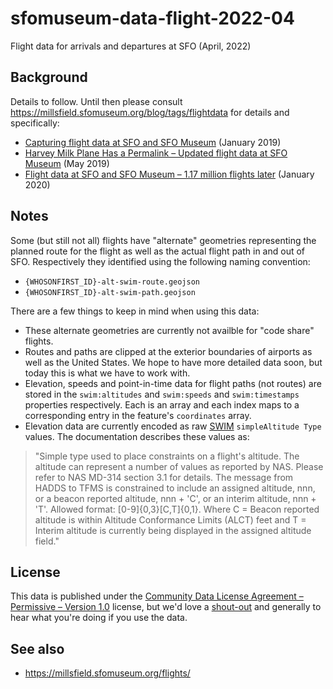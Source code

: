 # sfomuseum-data-flight-2022-04

Flight data for arrivals and departures at SFO (April, 2022)

## Background

Details to follow. Until then please consult https://millsfield.sfomuseum.org/blog/tags/flightdata for details and specifically:

* [Capturing flight data at SFO and SFO Museum](https://millsfield.sfomuseum.org/blog/2019/01/18/flights/) (January 2019)
* [Harvey Milk Plane Has a Permalink – Updated flight data at SFO Museum](https://millsfield.sfomuseum.org/blog/2019/05/17/flights/) (May 2019)
* [Flight data at SFO and SFO Museum – 1.17 million flights later](https://millsfield.sfomuseum.org/blog/2020/01/24/flightdata/) (January 2020)

## Notes

Some (but still not all) flights have "alternate" geometries representing the planned route for the flight as well as the actual flight path in and out of SFO. Respectively they identified using the following naming convention:

* `{WHOSONFIRST_ID}-alt-swim-route.geojson`
* `{WHOSONFIRST_ID}-alt-swim-path.geojson`

There are a few things to keep in mind when using this data:

* These alternate geometries are currently not availble for "code share" flights.
* Routes and paths are clipped at the exterior boundaries of airports as well as the United States. We hope to have more detailed data soon, but today this is what we have to work with.
* Elevation, speeds and point-in-time data for flight paths (not routes) are stored in the `swim:altitudes` and `swim:speeds` and `swim:timestamps` properties respectively. Each is an array and each index maps to a corresponding entry in the feature's `coordinates` array.
* Elevation data are currently encoded as raw [SWIM](https://www.faa.gov/air_traffic/technology/swim/products/) `simpleAltitude Type` values. The documentation describes these values as:

> "Simple type used to place constraints on a flight's altitude. The altitude can represent a number of values as reported by NAS. Please refer to NAS MD-314 section 3.1 for details. The message from HADDS to TFMS is constrained to include an assigned altitude, nnn, or a beacon reported altitude, nnn + 'C', or an interim altitude, nnn + 'T'. Allowed format: [0-9]{0,3}[C,T]{0,1}. Where C = Beacon reported altitude is within Altitude Conformance Limits (ALCT) feet and T = Interim altitude is currently being displayed in the assigned altitude field."

## License

This data is published under the [Community Data License Agreement – Permissive – Version 1.0](LICENSE) license, but we'd love a [shout-out](https://twitter.com/flysfo) and generally to hear what you're doing if you use the data.

## See also

* https://millsfield.sfomuseum.org/flights/
